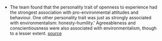- The team found that the personality trait of openness to experience had the strongest association with pro-environmental attitudes and behaviour. 
  One other personality trait was just as strongly associated with environmentalism: honesty-humility.'
  Agreeableness and conscientiousness were also associated with environmentalism, though to a lesser extent. [source](https://digest.bps.org.uk/2020/06/04/here-are-the-personality-traits-most-strongly-associated-with-being-environmentally-conscious/)